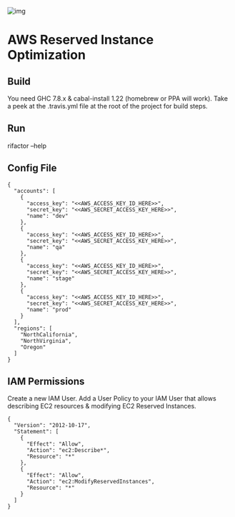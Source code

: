 ![img](//d0.awsstatic.com/video-thumbs/video-thumb-reserved-instance-marketplace-02.png)

# AWS Reserved Instance Optimization

## Build

You need GHC 7.8.x & cabal-install 1.22 (homebrew or PPA will
work). Take a peek at the .travis.yml file at the root of the
project for build steps.

## Run

rifactor &#x2013;help

## Config File

    {
      "accounts": [
        {
          "access_key": "<<AWS_ACCESS_KEY_ID_HERE>>",
          "secret_key": "<<AWS_SECRET_ACCESS_KEY_HERE>>",
          "name": "dev"
        },
        {
          "access_key": "<<AWS_ACCESS_KEY_ID_HERE>>",
          "secret_key": "<<AWS_SECRET_ACCESS_KEY_HERE>>",
          "name": "qa"
        },
        {
          "access_key": "<<AWS_ACCESS_KEY_ID_HERE>>",
          "secret_key": "<<AWS_SECRET_ACCESS_KEY_HERE>>",
          "name": "stage"
        },
        {
          "access_key": "<<AWS_ACCESS_KEY_ID_HERE>>",
          "secret_key": "<<AWS_SECRET_ACCESS_KEY_HERE>>",
          "name": "prod"
        }
      ],
      "regions": [
        "NorthCalifornia",
        "NorthVirginia",
        "Oregon"
      ]
    }

## IAM Permissions

Create a new IAM User.  Add a User Policy to your IAM User that
allows describing EC2 resources & modifying EC2 Reserved
Instances.

    {
      "Version": "2012-10-17",
      "Statement": [
        {
          "Effect": "Allow",
          "Action": "ec2:Describe*",
          "Resource": "*"
        },
        {
          "Effect": "Allow",
          "Action": "ec2:ModifyReservedInstances",
          "Resource": "*"
        }
      ]
    }
